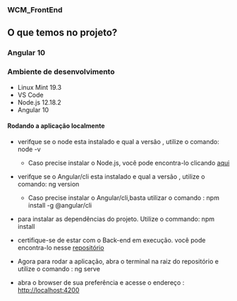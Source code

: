 ### WCM_FrontEnd

## O que temos no projeto?

### Angular 10 

### Ambiente de desenvolvimento

 - Linux Mint 19.3
 - VS Code
 - Node.js 12.18.2 
 - Angular 10

#### Rodando a aplicação localmente

- verifque se o node esta instalado e qual a versão , utilize o comando: node -v
    - Caso precise instalar o Node.js, você pode encontra-lo clicando [aqui](https://nodejs.org/en/download/current/)

- verifque se o Angular/cli esta instalado e qual a versão , utilize o comando: ng version
    - Caso precise instalar o Angular/cli,basta utilizar o comando : npm install -g @angular/cli

- para instalar as dependências do projeto. Utilize o commando: npm install 

- certifique-se de estar com o Back-end em execução. você pode encontra-lo nesse [repositório](https://github.com/MatheusRod0296/WCM_BackEnd)

- Agora para rodar a aplicação, abra o terminal na raiz do repositório e utilize o comando : ng serve 

- abra o browser de sua preferência e acesse o endereço : [http://localhost:4200](http://localhost:4200)




